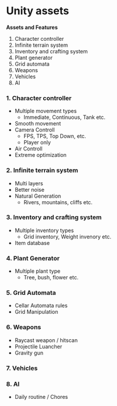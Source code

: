 # Unity assets

**Assets and Features**

1. Character controller
2. Infinite terrain system
3. Inventory and crafting system
4. Plant generator
5. Grid automata
6. Weapons
7. Vehicles
8. AI

### 1. Character controller

- Multiple movement types
    - Immediate, Continuous, Tank etc.
- Smooth movement
- Camera Controll
  - FPS, TPS, Top Down, etc.
  - Player only
- Air Controll
- Extreme optimization
  
### 2. Infinite terrain system
- Multi layers
- Better noise
- Natural Generation
  - Rivers, mountains, cliffs etc.
  
### 3. Inventory and crafting system
- Multiple inventory types
  - Grid inventory, Weight invenory etc.
- Item database
  
### 4. Plant Generator
- Multiple plant type
  - Tree, bush, flower etc.
    
### 5. Grid Automata
- Cellar Automata rules
- Grid Manipulation

### 6. Weapons
- Raycast weapon / hitscan
- Projectile Luancher
- Gravity gun

### 7. Vehicles

### 8. AI
  - Daily routine / Chores
